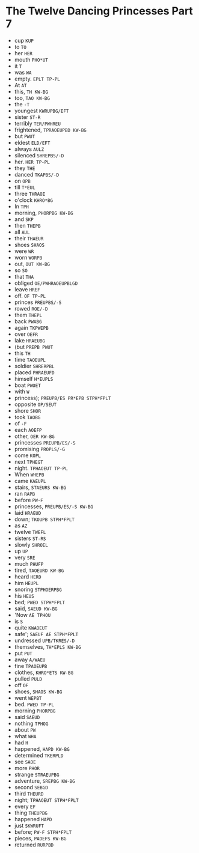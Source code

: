 # The Twelve Dancing Princesses Part 7

* cup `KUP`
* to `TO`
* her `HER`
* mouth `PHO*UT`
* it `T`
* was `WA`
* empty. `EPLT TP-PL`
* At `AT`
* this, `TH KW-BG`
* too, `TAO KW-BG`
* the `-T`
* youngest `KWRUPBG/EFT`
* sister `ST-R`
* terribly `TER/PWHREU`
* frightened, `TPRAOEUPBD KW-BG`
* but `PWUT`
* eldest `ELD/EFT`
* always `AULZ`
* silenced `SHREPBS/-D`
* her. `HER TP-PL`
* they `THE`
* danced `TKAPBS/-D`
* on `OPB`
* till `T*EUL`
* three `THRAOE`
* o'clock `KHRO*BG`
* In `TPH`
* morning, `PHORPBG KW-BG`
* and `SKP`
* then `THEPB`
* all `AUL`
* their `THAEUR`
* shoes `SHAOS`
* were `WR`
* worn `WORPB`
* out, `OUT KW-BG`
* so `SO`
* that `THA`
* obliged `OE/PWHRAOEUPBLGD`
* leave `HREF`
* off. `OF TP-PL`
* princes `PREUPBS/-S`
* rowed `ROE/-D`
* them `THEPL`
* back `PWABG`
* again `TKPWEPB`
* over `OEFR`
* lake `HRAEUBG`
* (but `PREPB PWUT`
* this `TH`
* time `TAOEUPL`
* soldier `SHRERPBL`
* placed `PHRAEUFD`
* himself `H*EUPLS`
* boat `PWOET`
* with `W`
* princess); `PREUPB/ES PR*EPB STPH*FPLT`
* opposite `OP/SEUT`
* shore `SHOR`
* took `TAOBG`
* of `-F`
* each `AOEFP`
* other, `OER KW-BG`
* princesses `PREUPB/ES/-S`
* promising `PROPLS/-G`
* come `KOPL`
* next `TPHEGT`
* night. `TPHAOEUT TP-PL`
* When `WHEPB`
* came `KAEUPL`
* stairs, `STAEURS KW-BG`
* ran `RAPB`
* before `PW-F`
* princesses, `PREUPB/ES/-S KW-BG`
* laid `HRAEUD`
* down; `TKOUPB STPH*FPLT`
* as `AZ`
* twelve `TWEFL`
* sisters `ST-RS`
* slowly `SHROEL`
* up `UP`
* very `SRE`
* much `PHUFP`
* tired, `TAOEURD KW-BG`
* heard `HERD`
* him `HEUPL`
* snoring `STPHOERPBG`
* his `HEUS`
* bed; `PWED STPH*FPLT`
* said, `SAEUD KW-BG`
* 'Now `AE TPHOU`
* is `S`
* quite `KWAOEUT`
* safe'; `SAEUF AE STPH*FPLT`
* undressed `UPB/TKRES/-D`
* themselves, `TH*EPLS KW-BG`
* put `PUT`
* away `A/WAEU`
* fine `TPAOEUPB`
* clothes, `KHRO*ETS KW-BG`
* pulled `PULD`
* off `OF`
* shoes, `SHAOS KW-BG`
* went `WEPBT`
* bed. `PWED TP-PL`
* morning `PHORPBG`
* said `SAEUD`
* nothing `TPHOG`
* about `PW`
* what `WHA`
* had `H`
* happened, `HAPD KW-BG`
* determined `TKERPLD`
* see `SAOE`
* more `PHOR`
* strange `STRAEUPBG`
* adventure, `SREPBG KW-BG`
* second `SEBGD`
* third `THEURD`
* night; `TPHAOEUT STPH*FPLT`
* every `EF`
* thing `THEUPBG`
* happened `HAPD`
* just `SKWRUFT`
* before; `PW-F STPH*FPLT`
* pieces, `PAOEFS KW-BG`
* returned `RURPBD`
